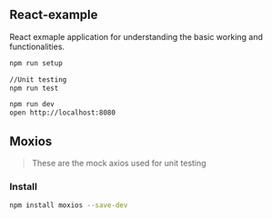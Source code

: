## React-example

React exmaple application for understanding the basic working and functionalities.

```bash
npm run setup

//Unit testing
npm run test

npm run dev
open http://localhost:8080
```

## Moxios

> These are the mock axios used for unit testing

### Install

```sh
npm install moxios --save-dev
```
